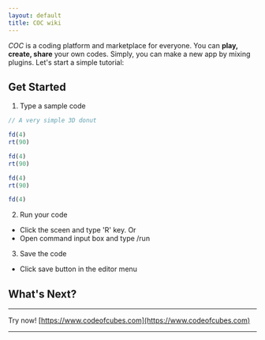 ```yaml
---
layout: default
title: COC wiki
---
```


_COC_ is a coding platform and marketplace for everyone. You can **play, create, share** your own codes.
Simply, you can make a new app by mixing plugins. Let's start a simple tutorial:

## [](#header-1)Get Started

1. Type a sample code

```javascript
// A very simple 3D donut

fd(4)
rt(90)

fd(4)
rt(90)

fd(4)
rt(90)

fd(4)
```

2. Run your code

 - Click the sceen and type 'R' key. Or
 - Open command input box and type /run

3. Save the code

 - Click save button in the editor menu

## [](#header-1)What's Next?

---

Try now! [https://www.codeofcubes.com](https://www.codeofcubes.com)

---
